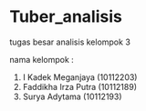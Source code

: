 Tuber_analisis
==============

tugas besar analisis kelompok 3

nama kelompok : 
  1. I Kadek Meganjaya    (10112203)
  2. Faddikha Irza Putra  (10112189)
  3. Surya Adytama        (10112193)


